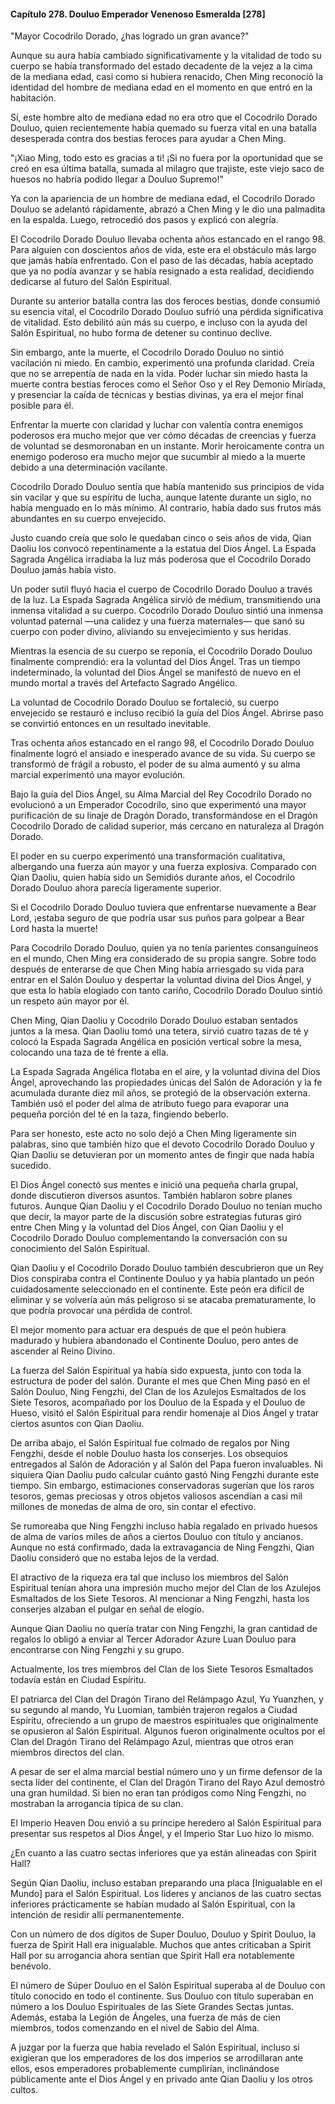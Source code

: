 
#### Capítulo 278. Douluo Emperador Venenoso Esmeralda [278]


"Mayor Cocodrilo Dorado, ¿has logrado un gran avance?"

Aunque su aura había cambiado significativamente y la vitalidad de todo su cuerpo se había transformado del estado decadente de la vejez a la cima de la mediana edad, casi como si hubiera renacido, Chen Ming reconoció la identidad del hombre de mediana edad en el momento en que entró en la habitación.

Sí, este hombre alto de mediana edad no era otro que el Cocodrilo Dorado Douluo, quien recientemente había quemado su fuerza vital en una batalla desesperada contra dos bestias feroces para ayudar a Chen Ming.

"¡Xiao Ming, todo esto es gracias a ti! ¡Si no fuera por la oportunidad que se creó en esa última batalla, sumada al milagro que trajiste, este viejo saco de huesos no habría podido llegar a Douluo Supremo!"

Ya con la apariencia de un hombre de mediana edad, el Cocodrilo Dorado Douluo se adelantó rápidamente, abrazó a Chen Ming y le dio una palmadita en la espalda. Luego, retrocedió dos pasos y explicó con alegría.

El Cocodrilo Dorado Douluo llevaba ochenta años estancado en el rango 98. Para alguien con doscientos años de vida, este era el obstáculo más largo que jamás había enfrentado. Con el paso de las décadas, había aceptado que ya no podía avanzar y se había resignado a esta realidad, decidiendo dedicarse al futuro del Salón Espiritual.

Durante su anterior batalla contra las dos feroces bestias, donde consumió su esencia vital, el Cocodrilo Dorado Douluo sufrió una pérdida significativa de vitalidad. Esto debilitó aún más su cuerpo, e incluso con la ayuda del Salón Espiritual, no hubo forma de detener su continuo declive.

Sin embargo, ante la muerte, el Cocodrilo Dorado Douluo no sintió vacilación ni miedo. En cambio, experimentó una profunda claridad. Creía que no se arrepentía de nada en la vida. Poder luchar sin miedo hasta la muerte contra bestias feroces como el Señor Oso y el Rey Demonio Miríada, y presenciar la caída de técnicas y bestias divinas, ya era el mejor final posible para él.

Enfrentar la muerte con claridad y luchar con valentía contra enemigos poderosos era mucho mejor que ver cómo décadas de creencias y fuerza de voluntad se desmoronaban en un instante. Morir heroicamente contra un enemigo poderoso era mucho mejor que sucumbir al miedo a la muerte debido a una determinación vacilante.

Cocodrilo Dorado Douluo sentía que había mantenido sus principios de vida sin vacilar y que su espíritu de lucha, aunque latente durante un siglo, no había menguado en lo más mínimo. Al contrario, había dado sus frutos más abundantes en su cuerpo envejecido.

Justo cuando creía que solo le quedaban cinco o seis años de vida, Qian Daoliu los convocó repentinamente a la estatua del Dios Ángel. La Espada Sagrada Angélica irradiaba la luz más poderosa que el Cocodrilo Dorado Douluo jamás había visto.

Un poder sutil fluyó hacia el cuerpo de Cocodrilo Dorado Douluo a través de la luz. La Espada Sagrada Angélica sirvió de médium, transmitiendo una inmensa vitalidad a su cuerpo. Cocodrilo Dorado Douluo sintió una inmensa voluntad paternal —una calidez y una fuerza maternales— que sanó su cuerpo con poder divino, aliviando su envejecimiento y sus heridas.

Mientras la esencia de su cuerpo se reponía, el Cocodrilo Dorado Douluo finalmente comprendió: era la voluntad del Dios Ángel. Tras un tiempo indeterminado, la voluntad del Dios Ángel se manifestó de nuevo en el mundo mortal a través del Artefacto Sagrado Angélico.

La voluntad de Cocodrilo Dorado Douluo se fortaleció, su cuerpo envejecido se restauró e incluso recibió la guía del Dios Ángel. Abrirse paso se convirtió entonces en un resultado inevitable.

Tras ochenta años estancado en el rango 98, el Cocodrilo Dorado Douluo finalmente logró el ansiado e inesperado avance de su vida. Su cuerpo se transformó de frágil a robusto, el poder de su alma aumentó y su alma marcial experimentó una mayor evolución.

Bajo la guía del Dios Ángel, su Alma Marcial del Rey Cocodrilo Dorado no evolucionó a un Emperador Cocodrilo, sino que experimentó una mayor purificación de su linaje de Dragón Dorado, transformándose en el Dragón Cocodrilo Dorado de calidad superior, más cercano en naturaleza al Dragón Dorado.

El poder en su cuerpo experimentó una transformación cualitativa, albergando una fuerza aún mayor y una fuerza explosiva. Comparado con Qian Daoliu, quien había sido un Semidiós durante años, el Cocodrilo Dorado Douluo ahora parecía ligeramente superior.

Si el Cocodrilo Dorado Douluo tuviera que enfrentarse nuevamente a Bear Lord, ¡estaba seguro de que podría usar sus puños para golpear a Bear Lord hasta la muerte!

Para Cocodrilo Dorado Douluo, quien ya no tenía parientes consanguíneos en el mundo, Chen Ming era considerado de su propia sangre. Sobre todo después de enterarse de que Chen Ming había arriesgado su vida para entrar en el Salón Douluo y despertar la voluntad divina del Dios Ángel, y que esta lo había elogiado con tanto cariño, Cocodrilo Dorado Douluo sintió un respeto aún mayor por él.

Chen Ming, Qian Daoliu y Cocodrilo Dorado Douluo estaban sentados juntos a la mesa. Qian Daoliu tomó una tetera, sirvió cuatro tazas de té y colocó la Espada Sagrada Angélica en posición vertical sobre la mesa, colocando una taza de té frente a ella.

La Espada Sagrada Angélica flotaba en el aire, y la voluntad divina del Dios Ángel, aprovechando las propiedades únicas del Salón de Adoración y la fe acumulada durante diez mil años, se protegió de la observación externa. También usó el poder del alma de atributo fuego para evaporar una pequeña porción del té en la taza, fingiendo beberlo.

Para ser honesto, este acto no solo dejó a Chen Ming ligeramente sin palabras, sino que también hizo que el devoto Cocodrilo Dorado Douluo y Qian Daoliu se detuvieran por un momento antes de fingir que nada había sucedido.

El Dios Ángel conectó sus mentes e inició una pequeña charla grupal, donde discutieron diversos asuntos. También hablaron sobre planes futuros. Aunque Qian Daoliu y el Cocodrilo Dorado Douluo no tenían mucho que decir, la mayor parte de la discusión sobre estrategias futuras giró entre Chen Ming y la voluntad del Dios Ángel, con Qian Daoliu y el Cocodrilo Dorado Douluo complementando la conversación con su conocimiento del Salón Espiritual.

Qian Daoliu y el Cocodrilo Dorado Douluo también descubrieron que un Rey Dios conspiraba contra el Continente Douluo y ya había plantado un peón cuidadosamente seleccionado en el continente. Este peón era difícil de eliminar y se volvería aún más peligroso si se atacaba prematuramente, lo que podría provocar una pérdida de control.

El mejor momento para actuar era después de que el peón hubiera madurado y hubiera abandonado el Continente Douluo, pero antes de ascender al Reino Divino.

La fuerza del Salón Espiritual ya había sido expuesta, junto con toda la estructura de poder del salón. Durante el mes que Chen Ming pasó en el Salón Douluo, Ning Fengzhi, del Clan de los Azulejos Esmaltados de los Siete Tesoros, acompañado por los Douluo de la Espada y el Douluo de Hueso, visitó el Salón Espiritual para rendir homenaje al Dios Ángel y tratar ciertos asuntos con Qian Daoliu.

De arriba abajo, el Salón Espiritual fue colmado de regalos por Ning Fengzhi, desde el noble Douluo hasta los conserjes. Los obsequios entregados al Salón de Adoración y al Salón del Papa fueron invaluables. Ni siquiera Qian Daoliu pudo calcular cuánto gastó Ning Fengzhi durante este tiempo. Sin embargo, estimaciones conservadoras sugerían que los raros tesoros, gemas preciosas y otros objetos valiosos ascendían a casi mil millones de monedas de alma de oro, sin contar el efectivo.

Se rumoreaba que Ning Fengzhi incluso había regalado en privado huesos de alma de varios miles de años a ciertos Douluo con título y ancianos. Aunque no está confirmado, dada la extravagancia de Ning Fengzhi, Qian Daoliu consideró que no estaba lejos de la verdad.

El atractivo de la riqueza era tal que incluso los miembros del Salón Espiritual tenían ahora una impresión mucho mejor del Clan de los Azulejos Esmaltados de los Siete Tesoros. Al mencionar a Ning Fengzhi, hasta los conserjes alzaban el pulgar en señal de elogio.

Aunque Qian Daoliu no quería tratar con Ning Fengzhi, la gran cantidad de regalos lo obligó a enviar al Tercer Adorador Azure Luan Douluo para encontrarse con Ning Fengzhi y su grupo.

Actualmente, los tres miembros del Clan de los Siete Tesoros Esmaltados todavía están en Ciudad Espíritu.

El patriarca del Clan del Dragón Tirano del Relámpago Azul, Yu Yuanzhen, y su segundo al mando, Yu Luomian, también trajeron regalos a Ciudad Espíritu, ofreciendo a un grupo de maestros espirituales que originalmente se opusieron al Salón Espiritual. Algunos fueron originalmente ocultos por el Clan del Dragón Tirano del Relámpago Azul, mientras que otros eran miembros directos del clan.

A pesar de ser el alma marcial bestial número uno y un firme defensor de la secta líder del continente, el Clan del Dragón Tirano del Rayo Azul demostró una gran humildad. Si bien no eran tan pródigos como Ning Fengzhi, no mostraban la arrogancia típica de su clan.

El Imperio Heaven Dou envió a su príncipe heredero al Salón Espiritual para presentar sus respetos al Dios Ángel, y el Imperio Star Luo hizo lo mismo.

¿En cuanto a las cuatro sectas inferiores que ya están alineadas con Spirit Hall?

Según Qian Daoliu, incluso estaban preparando una placa [Inigualable en el Mundo] para el Salón Espiritual. Los líderes y ancianos de las cuatro sectas inferiores prácticamente se habían mudado al Salón Espiritual, con la intención de residir allí permanentemente.

Con un número de dos dígitos de Super Douluo, Douluo y Spirit Douluo, la fuerza de Spirit Hall era inigualable. Muchos que antes criticaban a Spirit Hall por su arrogancia ahora sentían que Spirit Hall era notablemente benévolo.

El número de Súper Douluo en el Salón Espiritual superaba al de Douluo con título conocido en todo el continente. Sus Douluo con título superaban en número a los Douluo Espirituales de las Siete Grandes Sectas juntas. Además, estaba la Legión de Ángeles, una fuerza de más de cien miembros, todos comenzando en el nivel de Sabio del Alma.

A juzgar por la fuerza que había revelado el Salón Espiritual, incluso si exigieran que los emperadores de los dos imperios se arrodillaran ante ellos, esos emperadores probablemente cumplirían, inclinándose públicamente ante el Dios Ángel y en privado ante Qian Daoliu y los otros cultos.